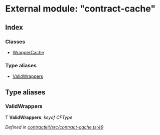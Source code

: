 # External module: "contract-cache"

## Index

### Classes

* [WrapperCache](../classes/_contract_cache_.wrappercache.md)

### Type aliases

* [ValidWrappers](_contract_cache_.md#validwrappers)

## Type aliases

###  ValidWrappers

Ƭ **ValidWrappers**: *keyof CFType*

*Defined in [contractkit/src/contract-cache.ts:49](https://github.com/celo-org/celo-monorepo/blob/master/packages/contractkit/src/contract-cache.ts#L49)*
